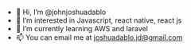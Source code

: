 - 👋 Hi, I’m @johnjoshuadablo
- 👀 I’m interested in Javascript, react native, react js
- 🌱 I’m currently learning AWS and laravel
- 📫 You can email me at joshuadablo.jd@gmail.com

<!---
johnjoshuadablo/johnjoshuadablo is a ✨ special ✨ repository because its `README.md` (this file) appears on your GitHub profile.
You can click the Preview link to take a look at your changes.
--->
